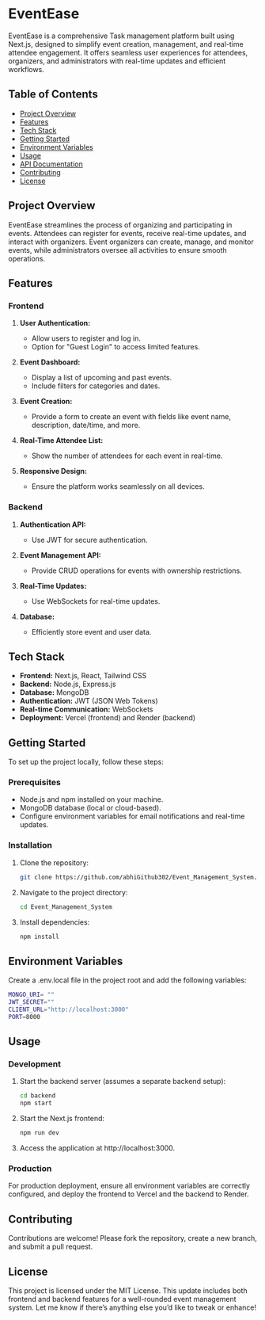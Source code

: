 
# EventEase

EventEase is a comprehensive Task management platform built using Next.js, designed to simplify event creation, management, and real-time attendee engagement. It offers seamless user experiences for attendees, organizers, and administrators with real-time updates and efficient workflows.

## Table of Contents

- [Project Overview](#project-overview)
- [Features](#features)
- [Tech Stack](#tech-stack)
- [Getting Started](#getting-started)
- [Environment Variables](#environment-variables)
- [Usage](#usage)
- [API Documentation](#api-documentation)
- [Contributing](#contributing)
- [License](#license)

## Project Overview

EventEase streamlines the process of organizing and participating in events. Attendees can register for events, receive real-time updates, and interact with organizers. Event organizers can create, manage, and monitor events, while administrators oversee all activities to ensure smooth operations.

## Features

### Frontend

1. **User Authentication:**
   - Allow users to register and log in.
   - Option for "Guest Login" to access limited features.

2. **Event Dashboard:**
   - Display a list of upcoming and past events.
   - Include filters for categories and dates.

3. **Event Creation:**
   - Provide a form to create an event with fields like event name, description, date/time, and more.

4. **Real-Time Attendee List:**
   - Show the number of attendees for each event in real-time.

5. **Responsive Design:**
   - Ensure the platform works seamlessly on all devices.

### Backend

1. **Authentication API:**
   - Use JWT for secure authentication.

2. **Event Management API:**
   - Provide CRUD operations for events with ownership restrictions.

3. **Real-Time Updates:**
   - Use WebSockets for real-time updates.

4. **Database:**
   - Efficiently store event and user data.

## Tech Stack

- **Frontend:** Next.js, React, Tailwind CSS
- **Backend:** Node.js, Express.js
- **Database:** MongoDB
- **Authentication:** JWT (JSON Web Tokens)
- **Real-time Communication:** WebSockets
- **Deployment:** Vercel (frontend) and Render (backend)

## Getting Started

To set up the project locally, follow these steps:

### Prerequisites

- Node.js and npm installed on your machine.
- MongoDB database (local or cloud-based).
- Configure environment variables for email notifications and real-time updates.

### Installation

1. Clone the repository:
   ```bash
   git clone https://github.com/abhiGithub302/Event_Management_System.git
   ```
2. Navigate to the project directory:
   ```bash
   cd Event_Management_System
   ```
3. Install dependencies:
   ```bash
   npm install
   ```

## Environment Variables
   Create a .env.local file in the project root and add the following variables:

   ```bash
   MONGO_URI= ""
   JWT_SECRET=""
   CLIENT_URL="http://localhost:3000"
   PORT=8000
   ```


## Usage

### Development
1. Start the backend server (assumes a separate backend setup):
   ```bash
   cd backend
   npm start
   ```
2. Start the Next.js frontend:
   ```bash
   npm run dev
   ```
3. Access the application at http://localhost:3000.

### Production
For production deployment, ensure all environment variables are correctly configured, and deploy the frontend to Vercel and the backend to Render.

## Contributing
Contributions are welcome! Please fork the repository, create a new branch, and submit a pull request.
## License
This project is licensed under the MIT License.
This update includes both frontend and backend features for a well-rounded event management system. Let me know if there’s anything else you’d like to tweak or enhance!
